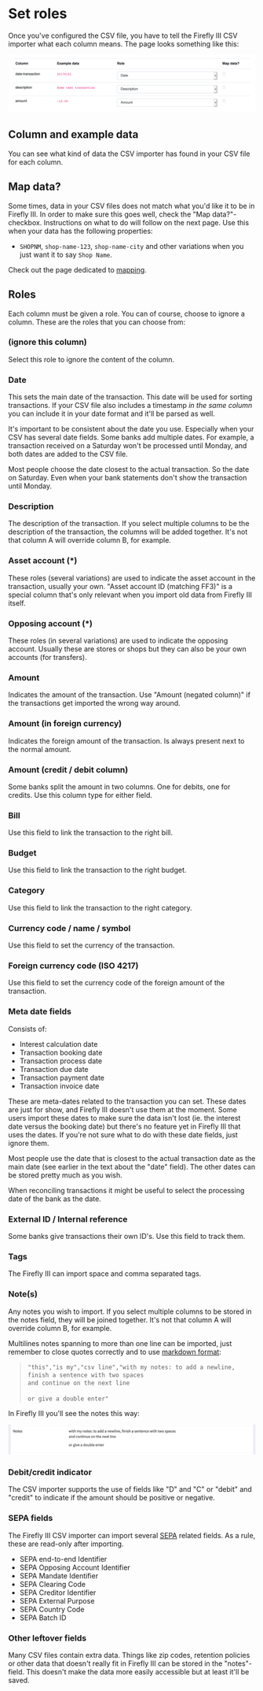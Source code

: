 # Set roles

Once you've configured the CSV file, you have to tell the Firefly III CSV importer what each column means. The page looks something like this:

![An example CSV file with 3 columns.](./images/example.png)

## Column and example data

You can see what kind of data the CSV importer has found in your CSV file for each column.

## Map data?

Some times, data in your CSV files does not match what you'd like it to be in Firefly III. In order to make sure this goes well, check the "Map data?"-checkbox. Instructions on what to do will follow on the next page. Use this when your data has the following properties:

* `SHOPNM`, `shop-name-123`, `shop-name-city` and other variations when you just want it to say `Shop Name`.

Check out the page dedicated to [mapping](map.md).

## Roles

Each column must be given a role. You can of course, choose to ignore a column. These are the roles that you can choose from:

### (ignore this column)

Select this role to ignore the content of the column.

### Date

This sets the main date of the transaction. This date will be used for sorting transactions. If your CSV file also includes a timestamp *in the same column* you can include it in your date format and it'll be parsed as well.

It's important to be consistent about the date you use. Especially when your CSV has several date fields. Some banks add multiple dates. For example, a transaction received on a Saturday won't be processed until Monday, and both dates are added to the CSV file. 

Most people choose the date closest to the actual transaction. So the date on Saturday. Even when your bank statements don't show the transaction until Monday.

### Description

The description of the transaction. If you select multiple columns to be the description of the transaction, the columns will be added together. It's not that column A will override column B, for example.

### Asset account (\*)

These roles (several variations) are used to indicate the asset account in the transaction, usually your own. "Asset account ID (matching FF3)" is a special column that's only relevant when you import old data from Firefly III itself.

### Opposing account (\*)

These roles (in several variations) are used to indicate the opposing account. Usually these are stores or shops but they can also be your own accounts (for transfers).

### Amount

Indicates the amount of the transaction. Use "Amount (negated column)" if the transactions get imported the wrong way around.

### Amount (in foreign currency)

Indicates the foreign amount of the transaction. Is always present next to the normal amount.

### Amount (credit / debit column)

Some banks split the amount in two columns. One for debits, one for credits. Use this column type for either field.

### Bill

Use this field to link the transaction to the right bill.

### Budget

Use this field to link the transaction to the right budget.

### Category

Use this field to link the transaction to the right category.

### Currency code / name / symbol

Use this field to set the currency of the transaction.

### Foreign currency code (ISO 4217)

Use this field to set the currency code of the foreign amount of the transaction.

### Meta date fields

Consists of:

- Interest calculation date
- Transaction booking date
- Transaction process date
- Transaction due date
- Transaction payment date
- Transaction invoice date

These are meta-dates related to the transaction you can set. These dates are just for show, and Firefly III doesn't use them at the moment. Some users import these dates to make sure the data isn't lost (ie. the interest date versus the booking date) but there's no feature yet in Firefly III that uses the dates. If you're not sure what to do with these date fields, just ignore them.

Most people use the date that is closest to the actual transaction date as the main date (see earlier in the text about the "date" field). The other dates can be stored pretty much as you wish.

When reconciling transactions it might be useful to select the processing date of the bank as the date.

### External ID / Internal reference

Some banks give transactions their own ID's. Use this field to track them.

### Tags

The Firefly III can import space and comma separated tags.

### Note(s)

Any notes you wish to import. If you select multiple columns to be stored in the notes field, they will be joined together. It's not that column A will override column B, for example. 

Multilines notes spanning to more than one line can be imported, just remember to close quotes correctly and to use [markdown format](https://www.markdownguide.org/basic-syntax/#line-breaks):

> ```
> "this","is my","csv line","with my notes: to add a newline, finish a sentence with two spaces  
> and continue on the next line
> 
> or give a double enter"
> ```

In Firefly III you'll see the notes this way:

![How your notes will be presentend in Firefly III](./images/multiline-notes-sample.png)

### Debit/credit indicator

The CSV importer supports the use of fields like "D" and "C" or "debit" and "credit" to indicate if the amount should be positive or negative.

### SEPA fields

The Firefly III CSV importer can import several [SEPA](https://en.wikipedia.org/wiki/Single_Euro_Payments_Area) related fields. As a rule, these are read-only after importing.

- SEPA end-to-end Identifier
- SEPA Opposing Account Identifier
- SEPA Mandate Identifier
- SEPA Clearing Code
- SEPA Creditor Identifier
- SEPA External Purpose
- SEPA Country Code
- SEPA Batch ID

### Other leftover fields

Many CSV files contain extra data. Things like zip codes, retention policies or other data that doesn't really fit in Firefly III can be stored in the "notes"-field. This doesn't make the data more easily accessible but at least it'll be saved.
